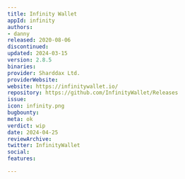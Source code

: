 ```yaml
---
title: Infinity Wallet
appId: infinity
authors:
- danny
released: 2020-08-06
discontinued: 
updated: 2024-03-15
version: 2.8.5
binaries: 
provider: Sharddax Ltd.
providerWebsite: 
website: https://infinitywallet.io/
repository: https://github.com/InfinityWallet/Releases
issue: 
icon: infinity.png
bugbounty: 
meta: ok
verdict: wip
date: 2024-04-25
reviewArchive: 
twitter: InfinityWallet
social: 
features: 

---
```


